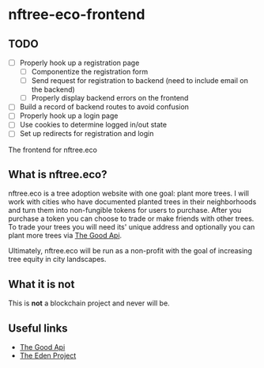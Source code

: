 # nftree-eco-frontend

TODO
---

- [ ] Properly hook up a registration page
  - [ ] Componentize the registration form
  - [ ] Send request for registration to backend (need to include email on the backend)
  - [ ] Properly display backend errors on the frontend
- [ ] Build a record of backend routes to avoid confusion
- [ ] Properly hook up a login page
- [ ] Use cookies to determine logged in/out state
- [ ] Set up redirects for registration and login

The frontend for nftree.eco

## What is nftree.eco?

nftree.eco is a tree adoption website with one goal: plant more trees. I will
work with cities who have documented planted trees in their neighborhoods and
turn them into non-fungible tokens for users to purchase. After you purchase a
token you can choose to trade or make friends with other trees. To trade your
trees you will need its' unique address and optionally you can plant more
trees via [The Good Api](good-api).

Ultimately, nftree.eco will be run as a non-profit with the goal of increasing
tree equity in city landscapes.

## What it is not

This is **not** a blockchain project and never will be.

## Useful links

- [The Good Api](good-api)
- [The Eden Project](https://www.edenproject.com/)

[good-api]: https://docs.thegoodapi.com
